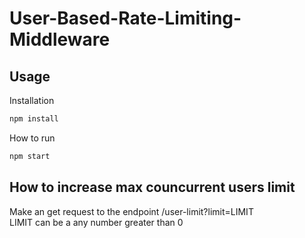 # User-Based-Rate-Limiting-Middleware

## Usage

Installation
```ruby
npm install
```
How to run
```ruby
npm start
```

## How to increase max councurrent users limit

Make an get request to the endpoint /user-limit?limit=LIMIT
<br> LIMIT can be a any number greater than 0
